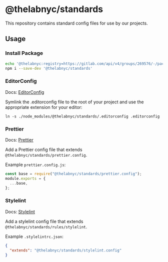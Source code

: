 # @thelabnyc/standards

This repository contains standard config files for use by our projects.

## Usage

### Install Package

```bash
echo '@thelabnyc:registry=https://gitlab.com/api/v4/groups/269576/-/packages/npm/' >> .npmrc
npm i --save-dev '@thelabnyc/standards'
```

### EditorConfig

Docs: [EditorConfig](https://editorconfig.org/)

Symlink the .editorconfig file to the root of your project and use the appropriate extension for your editor:

`ln -s ./node_modules/@thelabnyc/standards/.editorconfig .editorconfig`

### Prettier

Docs: [Prettier](https://prettier.io/docs/en/configuration.html#sharing-configurations)

Add a Prettier config file that extends `@thelabnyc/standards/prettier.config`.

Example `prettier.config.js`:

```js
const base = require("@thelabnyc/standards/prettier.config");
module.exports = {
  ...base,
};
```

### Stylelint

Docs: [Stylelint](https://stylelint.io/)

Add a stylelint config file that extends `@thelabnyc/standards/rules/stylelint`.

Example `.stylelintrc.json`:

```json
{
  "extends": "@thelabnyc/standards/stylelint.config"
}
```

